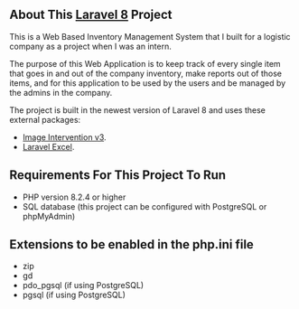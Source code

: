 ## About This [Laravel 8](https://laravel.com/docs/8.x/releases) Project

This is a Web Based Inventory Management System that I built for a logistic company as a project when I was an intern. 

The purpose of this Web Application is to keep track of every single item that goes in and out of the company inventory, make reports out of those items, and for this application to be used by the users and be managed by the admins in the company.

The project is built in the newest version of Laravel 8 and uses these external packages:
- [Image Intervention v3](https://image.intervention.io/v3).
- [Laravel Excel](https://docs.laravel-excel.com/3.1/getting-started/installation.html).

## Requirements For This Project To Run

- PHP version 8.2.4 or higher
- SQL database (this project can be configured with PostgreSQL or phpMyAdmin)

## Extensions to be enabled in the php.ini file
- zip
- gd
- pdo_pgsql (if using PostgreSQL)
- pgsql (if using PostgreSQL)
